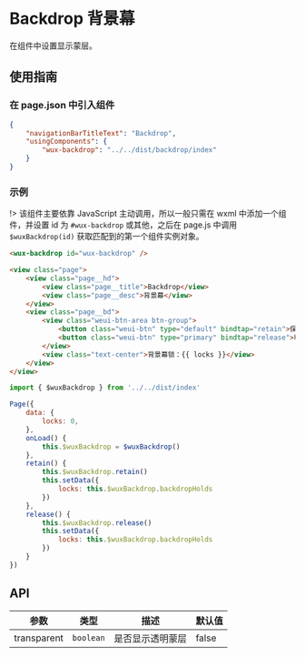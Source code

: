 # Backdrop 背景幕

在组件中设置显示蒙层。

## 使用指南

### 在 page.json 中引入组件

```json
{
    "navigationBarTitleText": "Backdrop",
    "usingComponents": {
        "wux-backdrop": "../../dist/backdrop/index"
    }
}
```

### 示例

!> 该组件主要依靠 JavaScript 主动调用，所以一般只需在 wxml 中添加一个组件，并设置 id 为 `#wux-backdrop` 或其他，之后在 page.js 中调用 `$wuxBackdrop(id)` 获取匹配到的第一个组件实例对象。

```html
<wux-backdrop id="wux-backdrop" />

<view class="page">
    <view class="page__hd">
        <view class="page__title">Backdrop</view>
        <view class="page__desc">背景幕</view>
    </view>
    <view class="page__bd">
        <view class="weui-btn-area btn-group">
            <button class="weui-btn" type="default" bindtap="retain">保持背景幕 retain</button>
            <button class="weui-btn" type="primary" bindtap="release">释放背景幕 release</button>
        </view>
        <view class="text-center">背景幕锁：{{ locks }}</view>
    </view>
</view>
```

```js
import { $wuxBackdrop } from '../../dist/index'

Page({
    data: {
        locks: 0,
    },
    onLoad() {
        this.$wuxBackdrop = $wuxBackdrop()
    },
    retain() {
        this.$wuxBackdrop.retain()
        this.setData({
            locks: this.$wuxBackdrop.backdropHolds
        })
    },
    release() {
        this.$wuxBackdrop.release()
        this.setData({
            locks: this.$wuxBackdrop.backdropHolds
        })
    }
})
```

## API

| 参数 | 类型 | 描述 | 默认值 |
| --- | --- | --- | --- |
| transparent | <code>boolean</code> | 是否显示透明蒙层 | false |